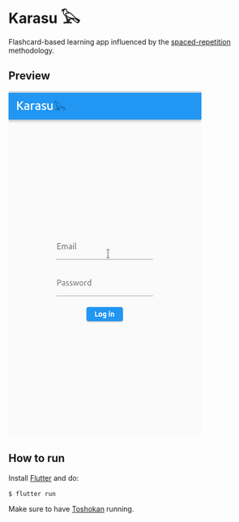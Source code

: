 # Karasu 𓅂

Flashcard-based learning app influenced by the [spaced-repetition](https://en.wikipedia.org/wiki/Spaced_repetition)  methodology.


## Preview
![Deck round example](readme_media/karasu_greek.gif)

## How to run
Install [Flutter](https://docs.flutter.dev/get-started/install) and do:

```
$ flutter run
```

Make sure to have [Toshokan](https://github.com/XaviFP/toshokan) running.

